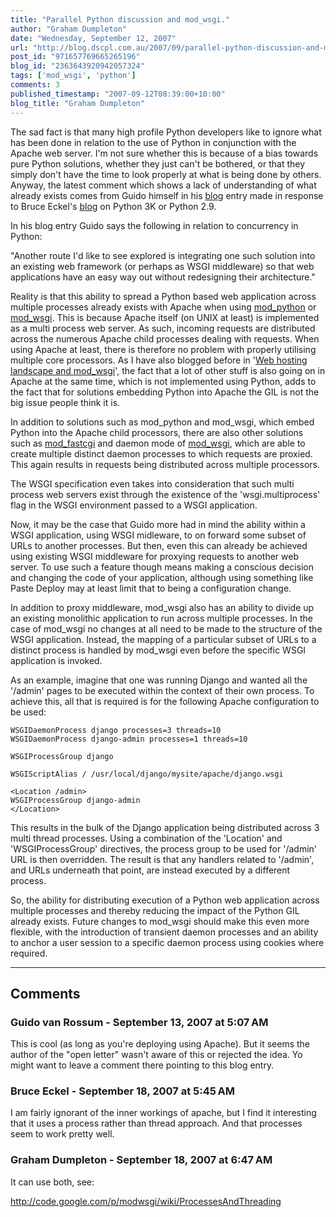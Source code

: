 ```yaml
---
title: "Parallel Python discussion and mod_wsgi."
author: "Graham Dumpleton"
date: "Wednesday, September 12, 2007"
url: "http://blog.dscpl.com.au/2007/09/parallel-python-discussion-and-modwsgi.html"
post_id: "971657769665265196"
blog_id: "2363643920942057324"
tags: ['mod_wsgi', 'python']
comments: 3
published_timestamp: "2007-09-12T08:39:00+10:00"
blog_title: "Graham Dumpleton"
---
```


[](http://www.artima.com/weblogs/viewpost.jsp?thread=214325)The sad fact is that many high profile Python developers like to ignore what has been done in relation to the use of Python in conjunction with the Apache web server. I'm not sure whether this is because of a bias towards pure Python solutions, whether they just can't be bothered, or that they simply don't have the time to look properly at what is being done by others. Anyway, the latest comment which shows a lack of understanding of what already exists comes from Guido himself in his [blog](http://www.artima.com/weblogs/viewpost.jsp?thread=214325) entry made in response to Bruce Eckel's [blog](http://www.artima.com/forums/flat.jsp?forum=106&thread=214112) on Python 3K or Python 2.9.  
  
In his blog entry Guido says the following in relation to concurrency in Python:  
  
"Another route I'd like to see explored is integrating one such solution into an existing web framework \(or perhaps as WSGI middleware\) so that web applications have an easy way out without redesigning their architecture."  
  
Reality is that this ability to spread a Python based web application across multiple processes already exists with Apache when using [mod\_python](http://www.modpython.org/) or [mod\_wsgi](http://www.modwsgi.org/). This is because Apache itself \(on UNIX at least\) is implemented as a multi process web server. As such, incoming requests are distributed across the numerous Apache child processes dealing with requests. When using Apache at least, there is therefore no problem with properly utilising multiple core processors. As I have also blogged before in '[Web hosting landscape and mod\_wsgi](/posts/2007/07/web-hosting-landscape-and-modwsgi/)', the fact that a lot of other stuff is also going on in Apache at the same time, which is not implemented using Python, adds to the fact that for solutions embedding Python into Apache the GIL is not the big issue people think it is.  
  
In addition to solutions such as mod\_python and mod\_wsgi, which embed Python into the Apache child processors, there are also other solutions such as [mod\_fastcgi](http://www.fastcgi.com/) and daemon mode of [mod\_wsgi](http://www.modwsgi.org/), which are able to create multiple distinct daemon processes to which requests are proxied. This again results in requests being distributed across multiple processors.  
  
The WSGI specification even takes into consideration that such multi process web servers exist through the existence of the 'wsgi.multiprocess' flag in the WSGI environment passed to a WSGI application.  
  
Now, it may be the case that Guido more had in mind the ability within a WSGI application, using WSGI midleware, to on forward some subset of URLs to another processes. But then, even this can already be achieved using existing WSGI middleware for proxying requests to another web server. To use such a feature though means making a conscious decision and changing the code of your application, although using something like Paste Deploy may at least limit that to being a configuration change.  
  
In addition to proxy middleware, mod\_wsgi also has an ability to divide up an existing monolithic application to run across multiple processes. In the case of mod\_wsgi no changes at all need to be made to the structure of the WSGI application. Instead, the mapping of a particular subset of URLs to a distinct process is handled by mod\_wsgi even before the specific WSGI application is invoked.  
  
As an example, imagine that one was running Django and wanted all the '/admin' pages to be executed within the context of their own process. To achieve this, all that is required is for the following Apache configuration to be used:  

    
    
      
    WSGIDaemonProcess django processes=3 threads=10  
    WSGIDaemonProcess django-admin processes=1 threads=10  
      
    WSGIProcessGroup django  
      
    WSGIScriptAlias / /usr/local/django/mysite/apache/django.wsgi  
      
    <Location /admin>  
    WSGIProcessGroup django-admin  
    </Location>  
    

This results in the bulk of the Django application being distributed across 3 multi thread processes. Using a combination of the 'Location' and 'WSGIProcessGroup' directives, the process group to be used for '/admin' URL is then overridden. The result is that any handlers related to '/admin', and URLs underneath that point, are instead executed by a different process.  
  
So, the ability for distributing execution of a Python web application across multiple processes and thereby reducing the impact of the Python GIL already exists. Future changes to mod\_wsgi should make this even more flexible, with the introduction of transient daemon processes and an ability to anchor a user session to a specific daemon process using cookies where required.

---

## Comments

### Guido van Rossum - September 13, 2007 at 5:07 AM

This is cool \(as long as you're deploying using Apache\). But it seems the author of the "open letter" wasn't aware of this or rejected the idea. Yo might want to leave a comment there pointing to this blog entry.

### Bruce Eckel - September 18, 2007 at 5:45 AM

I am fairly ignorant of the inner workings of apache, but I find it interesting that it uses a process rather than thread approach. And that processes seem to work pretty well.

### Graham Dumpleton - September 18, 2007 at 6:47 AM

It can use both, see:  
  
http://code.google.com/p/modwsgi/wiki/ProcessesAndThreading

